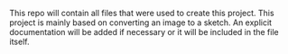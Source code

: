 This repo will contain all files that were used to create this project.
This project is mainly based on converting an image to a sketch.
An explicit documentation will be added if necessary or it will be included in the file itself.

